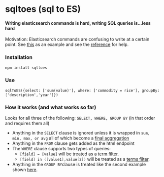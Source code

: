 sqltoes (sql to ES)
=========

#### Writing elasticsearch commands is hard, writing SQL queries is...less hard

Motivation: Elasticsearch commands are confusing to write at a certain point. See [this](http://www.elasticsearch.org/guide/en/elasticsearch/reference/1.x/search-aggregations-metrics-sum-aggregation.html) as an example and see the [reference](http://www.elasticsearch.org/guide/en/elasticsearch/reference/1.x/index.html) for help.

### Installation

```bash
npm install sqltoes
```


### Use

    sqlToES({select: ['sum(value)'], where: ['commodity = rice'], groupBy: ['description','year']})

### How it works (and what works so far)

Looks for all three of the following: `SELECT, WHERE, GROUP BY` (in that order and requires them all)

- Anything in the `SELECT` clause is ignored unless it is wrapped in `sum, min, max, or avg` all of which become a [final aggregation](http://www.elasticsearch.org/guide/en/elasticsearch/reference/1.x/search-aggregations-metrics-sum-aggregation.html)
- Anything in the `FROM` clause gets added as the html endpoint
- The `WHERE` clause supports two types of queries:
  - `[field] = [value]` will be treated as a [term filter](http://www.elasticsearch.org/guide/en/elasticsearch/reference/current/query-dsl-term-filter.html).
  - `[field] in ([value1],value[2])` will be treated as a [terms filter](http://www.elasticsearch.org/guide/en/elasticsearch/reference/current/query-dsl-terms-filter.html).
- Anything in the `GROUP BY`clause is treated like the second example shown [here](http://www.elasticsearch.org/guide/en/elasticsearch/reference/1.x/_executing_aggregations.html).
